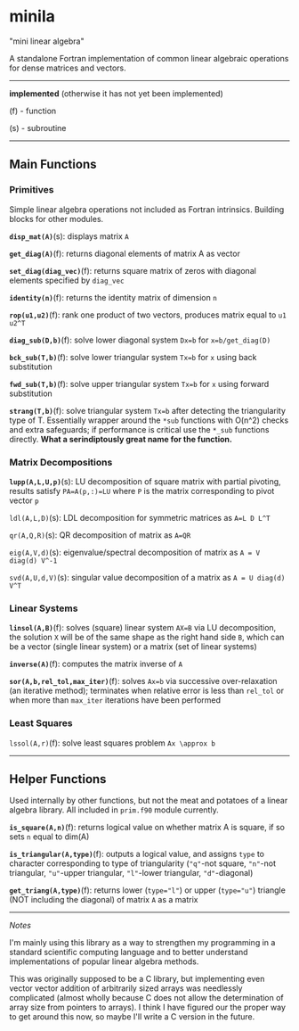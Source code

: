 # minila

"mini linear algebra"

A standalone Fortran implementation of common linear algebraic operations for dense matrices and vectors.

---

**implemented** (otherwise it has not yet been implemented)

(f) - function

(s) - subroutine

---

## Main Functions 

### Primitives

Simple linear algebra operations not included as Fortran intrinsics. Building blocks for other modules.

**`disp_mat(A)`**(s): displays matrix `A`

**`get_diag(A)`**(f): returns diagonal elements of matrix A as vector

**`set_diag(diag_vec)`**(f): returns square matrix of zeros with diagonal elements specified by `diag_vec`

**`identity(n)`**(f): returns the identity matrix of dimension `n`

**`rop(u1,u2)`**(f): rank one product of two vectors, produces matrix equal to `u1 u2^T`

**`diag_sub(D,b)`**(f): solve lower diagonal system `Dx=b` for `x=b/get_diag(D)`

**`bck_sub(T,b)`**(f): solve lower triangular system `Tx=b` for `x` using back substitution

**`fwd_sub(T,b)`**(f): solve upper triangular system `Tx=b` for `x` using forward substitution

**`strang(T,b)`**(f): solve triangular system `Tx=b` after detecting the triangularity type of T. Essentially wrapper around the `*sub` functions with O(n^2) checks and extra safeguards; if performance is critical use the `*_sub` functions directly. **What a serindiptously great name for the function.**


### Matrix Decompositions

**`lupp(A,L,U,p)`**(s): LU decomposition of square matrix with partial pivoting, results satisfy `PA=A(p,:)=LU` where `P` is the matrix corresponding to pivot vector `p` 

`ldl(A,L,D)`(s): LDL decomposition for symmetric matrices as `A=L D L^T`

`qr(A,Q,R)`(s): QR decomposition of matrix as `A=QR`

`eig(A,V,d)`(s): eigenvalue/spectral decomposition of matrix as `A = V diag(d) V^-1`

`svd(A,U,d,V)`(s): singular value decomposition of a matrix as `A = U diag(d) V^T`


### Linear Systems

**`linsol(A,B)`**(f): solves (square) linear system `AX=B` via LU decomposition, the solution `X` will be of the same shape as the right hand side `B`, which can be a vector (single linear system) or a matrix (set of linear systems)

**`inverse(A)`**(f): computes the matrix inverse of `A`

**`sor(A,b,rel_tol,max_iter)`**(f): solves `Ax=b` via successive over-relaxation (an iterative method); terminates when relative error is less than `rel_tol` or when more than `max_iter` iterations have been performed


### Least Squares

`lssol(A,r)`(f): solve least squares problem `Ax \approx b`

---

## Helper Functions

Used internally by other functions, but not the meat and potatoes of a linear algebra library.
All included in `prim.f90` module currently.

**`is_square(A,n)`**(f): returns logical value on whether matrix A is square, if so sets `n` equal to dim(A)

**`is_triangular(A,type)`**(f): outputs a logical value, and assigns `type` to character corresponding to type of triangularity (`"q"`-not square, `"n"`-not triangular, `"u"`-upper triangular, `"l"`-lower triangular, `"d"`-diagonal)

**`get_triang(A,type)`**(f): returns lower (`type="l"`) or upper (`type="u"`) triangle (NOT including the diagonal) of matrix `A` as a matrix

---

*Notes*

I'm mainly using this library as a way to strengthen my programming
in a standard scientific computing language and to better understand
implementations of popular linear algebra methods.

This was originally supposed to be a C library, but implementing
even vector vector addition of arbitrarily sized arrays was
needlessly complicated (almost wholly because C does not
allow the determination of array size from pointers to arrays). I think I have figured our the proper way to get around this now, so maybe I'll write a C version in the future.

